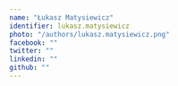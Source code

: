 ```yaml
---
name: "Łukasz Matysiewicz"
identifier: lukasz.matysiewicz
photo: "/authors/lukasz.matysiewicz.png"
facebook: ""
twitter: ""
linkedin: ""
github: ""
---
```

